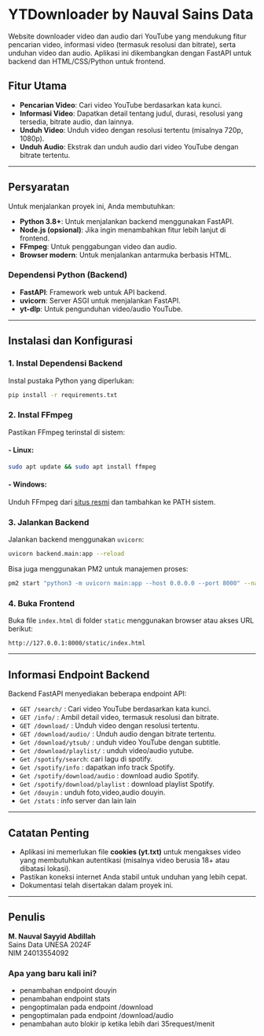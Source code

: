 
# YTDownloader by Nauval Sains Data

Website downloader video dan audio dari YouTube yang mendukung fitur pencarian video, informasi video (termasuk resolusi dan bitrate), serta unduhan video dan audio. Aplikasi ini dikembangkan dengan FastAPI untuk backend dan HTML/CSS/Python untuk frontend.

## Fitur Utama
- **Pencarian Video**: Cari video YouTube berdasarkan kata kunci.
- **Informasi Video**: Dapatkan detail tentang judul, durasi, resolusi yang tersedia, bitrate audio, dan lainnya.
- **Unduh Video**: Unduh video dengan resolusi tertentu (misalnya 720p, 1080p).
- **Unduh Audio**: Ekstrak dan unduh audio dari video YouTube dengan bitrate tertentu.

---

## Persyaratan
Untuk menjalankan proyek ini, Anda membutuhkan:
- **Python 3.8+**: Untuk menjalankan backend menggunakan FastAPI.
- **Node.js (opsional)**: Jika ingin menambahkan fitur lebih lanjut di frontend.
- **FFmpeg**: Untuk penggabungan video dan audio.
- **Browser modern**: Untuk menjalankan antarmuka berbasis HTML.

### Dependensi Python (Backend)
- **FastAPI**: Framework web untuk API backend.
- **uvicorn**: Server ASGI untuk menjalankan FastAPI.
- **yt-dlp**: Untuk pengunduhan video/audio YouTube.

---

## Instalasi dan Konfigurasi

### 1. Instal Dependensi Backend
Instal pustaka Python yang diperlukan:
```bash
pip install -r requirements.txt
```

### 2. Instal FFmpeg
Pastikan FFmpeg terinstal di sistem:

#### - Linux:
```bash
sudo apt update && sudo apt install ffmpeg
```
#### - Windows:
Unduh FFmpeg dari [situs resmi](https://ffmpeg.org) dan tambahkan ke PATH sistem.

### 3. Jalankan Backend
Jalankan backend menggunakan `uvicorn`:
```bash
uvicorn backend.main:app --reload
```
Bisa juga menggunakan PM2 untuk manajemen proses:
```bash
pm2 start "python3 -m uvicorn main:app --host 0.0.0.0 --port 8000" --name fastapi
```

### 4. Buka Frontend
Buka file `index.html` di folder `static` menggunakan browser atau akses URL berikut:
```
http://127.0.0.1:8000/static/index.html
```

---

## Informasi Endpoint Backend
Backend FastAPI menyediakan beberapa endpoint API:
- `GET /search/` : Cari video YouTube berdasarkan kata kunci.
- `GET /info/` : Ambil detail video, termasuk resolusi dan bitrate.
- `GET /download/` : Unduh video dengan resolusi tertentu.
- `GET /download/audio/` : Unduh audio dengan bitrate tertentu.
- `Get /download/ytsub/` : unduh video YouTube dengan subtitle.
- `Get /download/playlist/` : unduh video/audio yutube.
- `Get /spotify/search`: cari lagu di spotify.
- `Get /spotify/info` : dapatkan info track Spotify.
- `Get /spotify/download/audio` : download audio Spotify.
- `Get /spotify/download/playlist` : download playlist Spotify.
- `Get /douyin` : unduh foto,video,audio douyin.
- `Get /stats` : info server dan lain lain

---

## Catatan Penting
- Aplikasi ini memerlukan file **cookies (yt.txt)** untuk mengakses video yang membutuhkan autentikasi (misalnya video berusia 18+ atau dibatasi lokasi).
- Pastikan koneksi internet Anda stabil untuk unduhan yang lebih cepat.
- Dokumentasi telah disertakan dalam proyek ini.

---

## Penulis
**M. Nauval Sayyid Abdillah**  
Sains Data UNESA 2024F  
NIM 24013554092

### Apa yang baru kali ini?
- penambahan endpoint douyin
- penambahan endpoint stats
- pengoptimalan pada endpoint /download
- pengoptimalan pada endpoint /download/audio
- penambahan auto blokir ip ketika lebih dari 35request/menit
